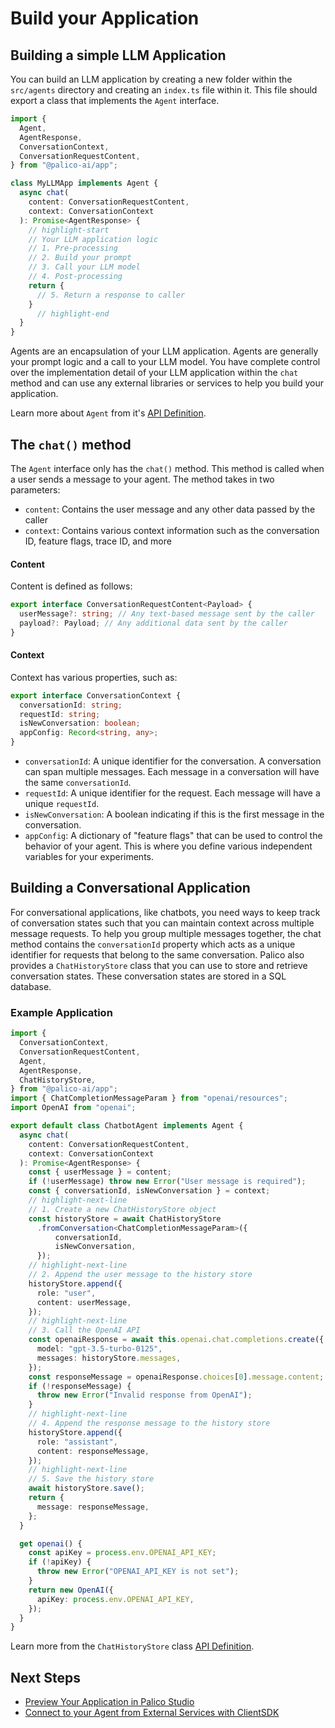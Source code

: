 # Build your Application

## Building a simple LLM Application
You can build an LLM application by creating a new folder within the `src/agents` directory and creating an `index.ts` file within it. This file should export a class that implements the `Agent` interface.

```typescript title="src/agents/my_agent/index.ts"
import {
  Agent,
  AgentResponse,
  ConversationContext,
  ConversationRequestContent,
} from "@palico-ai/app";

class MyLLMApp implements Agent {
  async chat(
    content: ConversationRequestContent,
    context: ConversationContext
  ): Promise<AgentResponse> {
    // highlight-start
    // Your LLM application logic
    // 1. Pre-processing
    // 2. Build your prompt
    // 3. Call your LLM model
    // 4. Post-processing
    return {
      // 5. Return a response to caller
    }
      // highlight-end
  }
}
```

Agents are an encapsulation of your LLM application. Agents are generally your prompt logic and a call to your LLM model. You have complete control over the implementation detail of your LLM application within the `chat` method and can use any external libraries or services to help you build your application.

Learn more about `Agent` from it's [API Definition](https://palico-ai.github.io/palico-ai/interfaces/_palico_ai_app.Agent.html).

## The `chat()` method
The `Agent` interface only has the `chat()` method. This method is called when a user sends a message to your agent. The method takes in two parameters:
- `content`: Contains the user message and any other data passed by the caller
- `context`: Contains various context information such as the conversation ID, feature flags, trace ID, and more

#### Content
Content is defined as follows:
```typescript
export interface ConversationRequestContent<Payload> {
  userMessage?: string; // Any text-based message sent by the caller
  payload?: Payload; // Any additional data sent by the caller
}
```

#### Context
Context has various properties, such as:
```typescript
export interface ConversationContext {
  conversationId: string;
  requestId: string;
  isNewConversation: boolean;
  appConfig: Record<string, any>;
}
```
- `conversationId`: A unique identifier for the conversation. A conversation can span multiple messages. Each message in a conversation will have the same `conversationId`.
- `requestId`: A unique identifier for the request. Each message will have a unique `requestId`.
- `isNewConversation`: A boolean indicating if this is the first message in the conversation.
- `appConfig`: A dictionary of "feature flags" that can be used to control the behavior of your agent. This is where you define various independent variables for your experiments.

## Building a Conversational Application
For conversational applications, like chatbots, you need ways to keep track of conversation states such that you can maintain context across multiple message requests. To help you group multiple messages together, the chat method contains the `conversationId` property which acts as a unique identifier for requests that belong to the same conversation. Palico also provides a `ChatHistoryStore` class that you can use to store and retrieve conversation states. These conversation states are stored in a SQL database.

### Example Application
```typescript title="src/agents/chatbot_agent/index.ts"
import {
  ConversationContext,
  ConversationRequestContent,
  Agent,
  AgentResponse,
  ChatHistoryStore,
} from "@palico-ai/app";
import { ChatCompletionMessageParam } from "openai/resources";
import OpenAI from "openai";

export default class ChatbotAgent implements Agent {
  async chat(
    content: ConversationRequestContent,
    context: ConversationContext
  ): Promise<AgentResponse> {
    const { userMessage } = content;
    if (!userMessage) throw new Error("User message is required");
    const { conversationId, isNewConversation } = context;
    // highlight-next-line
    // 1. Create a new ChatHistoryStore object
    const historyStore = await ChatHistoryStore
      .fromConversation<ChatCompletionMessageParam>({
          conversationId,
          isNewConversation,
      });
    // highlight-next-line
    // 2. Append the user message to the history store
    historyStore.append({
      role: "user",
      content: userMessage,
    });
    // highlight-next-line
    // 3. Call the OpenAI API
    const openaiResponse = await this.openai.chat.completions.create({
      model: "gpt-3.5-turbo-0125",
      messages: historyStore.messages,
    });
    const responseMessage = openaiResponse.choices[0].message.content;
    if (!responseMessage) {
      throw new Error("Invalid response from OpenAI");
    }
    // highlight-next-line
    // 4. Append the response message to the history store
    historyStore.append({
      role: "assistant",
      content: responseMessage,
    });
    // highlight-next-line
    // 5. Save the history store
    await historyStore.save();
    return {
      message: responseMessage,
    };
  }

  get openai() {
    const apiKey = process.env.OPENAI_API_KEY;
    if (!apiKey) {
      throw new Error("OPENAI_API_KEY is not set");
    }
    return new OpenAI({
      apiKey: process.env.OPENAI_API_KEY,
    });
  }
}
```
Learn more from the `ChatHistoryStore` class [API Definition](https://palico-ai.github.io/palico-ai/classes/_palico_ai_app.ChatHistoryStore.html).

## Next Steps
- [Preview Your Application in Palico Studio](./02_preview_changes.md)
- [Connect to your Agent from External Services with ClientSDK](./10_client_sdk.md)